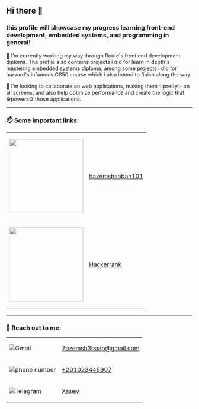 ## Hi there 👋

### this profile will showcase my progress learning front-end development, embedded systems, and programming in general!

🌱 I’m currently working my way through Route's front end development diploma. The profile also contains projects i did for learn in depth's mastering embedded systems diploma, among some projects i did for harvard's infamous CS50 course which i also intend to finish along the way.

👯 I’m looking to collaborate on web applications, making them <span class="gold">✨pretty✨</span> on all screens, and also
help optimize performance and create the logic that <span class="gray">⚙️powers⚙️</span> those applications.

---

### 📫 Some important links:

<table>
<tr>
  <td>
    <p>
  <img src="https://img.shields.io/badge/linkedin-%230077B5.svg?style=for-the-badge&logo=linkedin&logoColor=white" width="200" />
    </p>
  </td>
  <td>
    <p>
    
  [hazemshaaban101 ](https://www.linkedin.com/in/hazemshaaban101/)
    </p>
  </td>
</tr>

<tr>
  <td> 
    <p>
    <img src="https://img.shields.io/badge/-Hackerrank-2EC866?style=for-the-badge&logo=HackerRank&logoColor=white" width="200" />
    </p>
  </td>
  <td>
  <p>

[Hackerrank](https://www.hackerrank.com/profile/7azemsh3baan)</p>

  </td>
</tr>
</table>

---

### 💬 Reach out to me:

<table>
<tr>
  <td>
  
<p>

![Gmail](https://img.shields.io/badge/Gmail-D14836?style=for-the-badge&logo=gmail&logoColor=white)

</p>
</td>
  <td>
  
  <p>
  
  7azemsh3baan@gmail.com</p>
  </td>
</tr>
<tr>
  <td>
  
<p>

![phone number](https://img.shields.io/badge/Phone%20number-0A7CBD?style=for-the-badge&color=%230A7CBD)

</p> </td>

  <td>

<p>

[+201023445907](https://wa.me/+201023445907)</p>

  </td>
</tr>
<tr>
  <td>
  
<p>

![Telegram](https://img.shields.io/badge/Telegram-2CA5E0?style=for-the-badge&logo=telegram&logoColor=white)

</p> </td>

  <td>

<p>

[Хазем](http://t.me/bichassboi69)</p>

  </td>
</tr>
</table>
